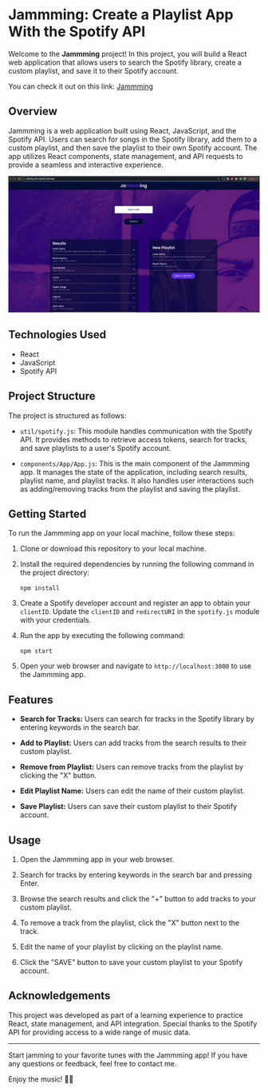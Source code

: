 # Jammming: Create a Playlist App With the Spotify API 

Welcome to the **Jammming** project! In this project, you will build a React web application that allows users to search the Spotify library, create a custom playlist, and save it to their Spotify account.

You can check it out on this link: [Jammming](https://jamming-with-spotify-10gjn1xyr-potzarellamozarella.vercel.app/) 

## Overview

Jammming is a web application built using React, JavaScript, and the Spotify API. Users can search for songs in the Spotify library, add them to a custom playlist, and then save the playlist to their own Spotify account. The app utilizes React components, state management, and API requests to provide a seamless and interactive experience.

![Screenshot](public/Jammming.png)

## Technologies Used

- React
- JavaScript
- Spotify API

## Project Structure

The project is structured as follows:

- `util/spotify.js`: This module handles communication with the Spotify API. It provides methods to retrieve access tokens, search for tracks, and save playlists to a user's Spotify account.

- `components/App/App.js`: This is the main component of the Jammming app. It manages the state of the application, including search results, playlist name, and playlist tracks. It also handles user interactions such as adding/removing tracks from the playlist and saving the playlist.

## Getting Started

To run the Jammming app on your local machine, follow these steps:

1. Clone or download this repository to your local machine.

2. Install the required dependencies by running the following command in the project directory:
   ```
   npm install
   ```

3. Create a Spotify developer account and register an app to obtain your `clientID`. Update the `clientID` and `redirectURI` in the `spotify.js` module with your credentials.

4. Run the app by executing the following command:
   ```
   npm start
   ```

5. Open your web browser and navigate to `http://localhost:3000` to use the Jammming app.

## Features

- **Search for Tracks:** Users can search for tracks in the Spotify library by entering keywords in the search bar.

- **Add to Playlist:** Users can add tracks from the search results to their custom playlist.

- **Remove from Playlist:** Users can remove tracks from the playlist by clicking the "X" button.

- **Edit Playlist Name:** Users can edit the name of their custom playlist.

- **Save Playlist:** Users can save their custom playlist to their Spotify account.


## Usage

1. Open the Jammming app in your web browser.

2. Search for tracks by entering keywords in the search bar and pressing Enter.

3. Browse the search results and click the "+" button to add tracks to your custom playlist.

4. To remove a track from the playlist, click the "X" button next to the track.

5. Edit the name of your playlist by clicking on the playlist name.

6. Click the "SAVE" button to save your custom playlist to your Spotify account.

## Acknowledgements

This project was developed as part of a learning experience to practice React, state management, and API integration. Special thanks to the Spotify API for providing access to a wide range of music data.

---

Start jamming to your favorite tunes with the Jammming app! If you have any questions or feedback, feel free to contact me.

Enjoy the music! 🎵🎶
